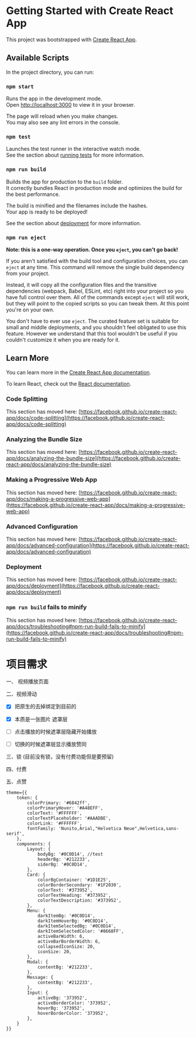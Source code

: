 # Getting Started with Create React App

This project was bootstrapped with [Create React App](https://github.com/facebook/create-react-app).

## Available Scripts

In the project directory, you can run:

### `npm start`

Runs the app in the development mode.\
Open [http://localhost:3000](http://localhost:3000) to view it in your browser.

The page will reload when you make changes.\
You may also see any lint errors in the console.

### `npm test`

Launches the test runner in the interactive watch mode.\
See the section about [running tests](https://facebook.github.io/create-react-app/docs/running-tests) for more information.

### `npm run build`

Builds the app for production to the `build` folder.\
It correctly bundles React in production mode and optimizes the build for the best performance.

The build is minified and the filenames include the hashes.\
Your app is ready to be deployed!

See the section about [deployment](https://facebook.github.io/create-react-app/docs/deployment) for more information.

### `npm run eject`

**Note: this is a one-way operation. Once you `eject`, you can't go back!**

If you aren't satisfied with the build tool and configuration choices, you can `eject` at any time. This command will remove the single build dependency from your project.

Instead, it will copy all the configuration files and the transitive dependencies (webpack, Babel, ESLint, etc) right into your project so you have full control over them. All of the commands except `eject` will still work, but they will point to the copied scripts so you can tweak them. At this point you're on your own.

You don't have to ever use `eject`. The curated feature set is suitable for small and middle deployments, and you shouldn't feel obligated to use this feature. However we understand that this tool wouldn't be useful if you couldn't customize it when you are ready for it.

## Learn More

You can learn more in the [Create React App documentation](https://facebook.github.io/create-react-app/docs/getting-started).

To learn React, check out the [React documentation](https://reactjs.org/).

### Code Splitting

This section has moved here: [https://facebook.github.io/create-react-app/docs/code-splitting](https://facebook.github.io/create-react-app/docs/code-splitting)

### Analyzing the Bundle Size

This section has moved here: [https://facebook.github.io/create-react-app/docs/analyzing-the-bundle-size](https://facebook.github.io/create-react-app/docs/analyzing-the-bundle-size)

### Making a Progressive Web App

This section has moved here: [https://facebook.github.io/create-react-app/docs/making-a-progressive-web-app](https://facebook.github.io/create-react-app/docs/making-a-progressive-web-app)

### Advanced Configuration

This section has moved here: [https://facebook.github.io/create-react-app/docs/advanced-configuration](https://facebook.github.io/create-react-app/docs/advanced-configuration)

### Deployment

This section has moved here: [https://facebook.github.io/create-react-app/docs/deployment](https://facebook.github.io/create-react-app/docs/deployment)

### `npm run build` fails to minify

This section has moved here: [https://facebook.github.io/create-react-app/docs/troubleshooting#npm-run-build-fails-to-minify](https://facebook.github.io/create-react-app/docs/troubleshooting#npm-run-build-fails-to-minify)


# 项目需求
一、 视频播放页面

二、视频滑动

- [x] 把原生的去掉绑定到目前的
- [x] 本质是一张图片 遮罩层
- [ ] 点击播放的时候遮罩层隐藏开始播放
- [ ] 切换的时候遮罩层显示播放赞同


三、锁 (目前没有锁，没有付费功能但是要预留)

四、付费

五、点赞


```text
theme={{
    token: {
        colorPrimary: '#6842ff',
        colorPrimaryHover: '#A48EFF',
        colorText: '#FFFFFF',
        colorTextPlaceholder: '#AAADBE',
        colorLink: '#FFFFFF',
        fontFamily: 'Nunito,Arial,"Helvetica Neue",Helvetica,sans-serif',
    },
    components: {
        Layout: {
            bodyBg: '#0C0D14', //test
            headerBg: '#212233',
            siderBg: '#0C0D14',
        },
        Card: {
            colorBgContainer: '#1D1E25',
            colorBorderSecondary: '#1F2030',
            colorText: '#373952',
            colorTextHeading: '#373952',
            colorTextDescription: '#373952',
        },
        Menu: {
            darkItemBg: '#0C0D14',
            darkItemHoverBg: '#0C0D14',
            darkItemSelectedBg: '#0C0D14',
            darkItemSelectedColor: '#8668FF',
            activeBarWidth: 6,
            activeBarBorderWidth: 6,
            collapsedIconSize: 20,
            iconSize: 20,
        },
        Modal: {
            contentBg: '#212233',
        },
        Message: {
            contentBg: '#212233',
        },
        Input: {
            activeBg: '373952',
            activeBorderColor: '373952',
            hoverBg: '373952',
            hoverBorderColor: '373952',
        },
    }
}}
```



